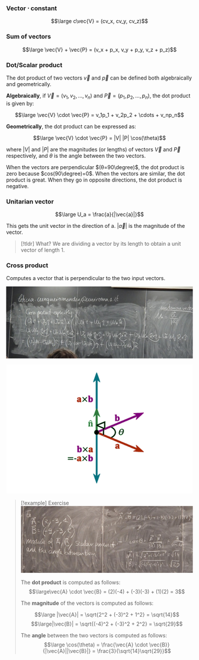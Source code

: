 ### Vector $\cdot$ constant
$$\large c\vec{V} = (cv_x, cv_y, cv_z)$$

### Sum of vectors

$$\large \vec{V} + \vec{P} = (v_x + p_x, v_y + p_y, v_z + p_z)$$

### Dot/Scalar product

The dot product of two vectors $\vec{v}$ and $\vec{p}$ can be defined both algebraically and geometrically.

**Algebraically**, if $\vec{V}=(v_1​,v_2​,…,v_n​)$ and $\vec{P}=(p_1​,p_2​,…,p_n​)$, the dot product is given by:

$$\large \vec{V} \cdot \vec{P} = v_1p_1 + v_2p_2 + \cdots + v_np_n$$

**Geometrically**, the dot product can be expressed as:

$$\large \vec{V} \cdot \vec{P} = |V| |P| \cos(\theta)$$

where $|V|$ and $|P|$ are the magnitudes (or lengths) of vectors $\vec{V}$ and $\vec{P}$ respectively, and $\theta$ is the angle between the two vectors.

When the vectors are perpendicular $(θ=90\degree)$, the dot product is zero because $cos(90\degree)=0$. 
When the vectors are similar, the dot product is great.
When they go in opposite directions, the dot product is negative.

### Unitarian vector

$$\large U_a = \frac{a}{|\vec{a}|}$$

This gets the unit vector in the direction of a.
$|\vec{a}|$ is the magnitude of the vector.


> [!tldr] What?
> We are dividing a vector by its length to obtain a unit vector of length 1.

### Cross product

Computes a vector that is perpendicular to the two input vectors.


![](../z_images/Immagine%20WhatsApp%202024-02-26%20ore%2011.09.12_38062549.jpg)

![](../z_images/Pasted%20image%2020250303082137.png)

> [!example] Exercise
> ![](../z_images/Immagine%20WhatsApp%202024-02-26%20ore%2011.16.03_5d53c767.jpg)
> 
> The **dot product** is computed as follows:
> $$\large\vec{A} \cdot \vec{B} = (2)(-4) + (-3)(-3) + (1)(2) = 3$$
> 
> The **magnitude** of the vectors is computed as follows:
> 
> $$\large |\vec{A}| = \sqrt{2^2 + (-3)^2 + 1^2} = \sqrt{14}$$
$$\large|\vec{B}| = \sqrt{(-4)^2 + (-3)^2 + 2^2} = \sqrt{29}$$
> 
> The **angle** between the two vectors is computed as follows:
> $$\large \cos(\theta) = \frac{\vec{A} \cdot \vec{B}}{|\vec{A}||\vec{B}|} = \frac{3}{\sqrt{14}\sqrt{29}}$$

